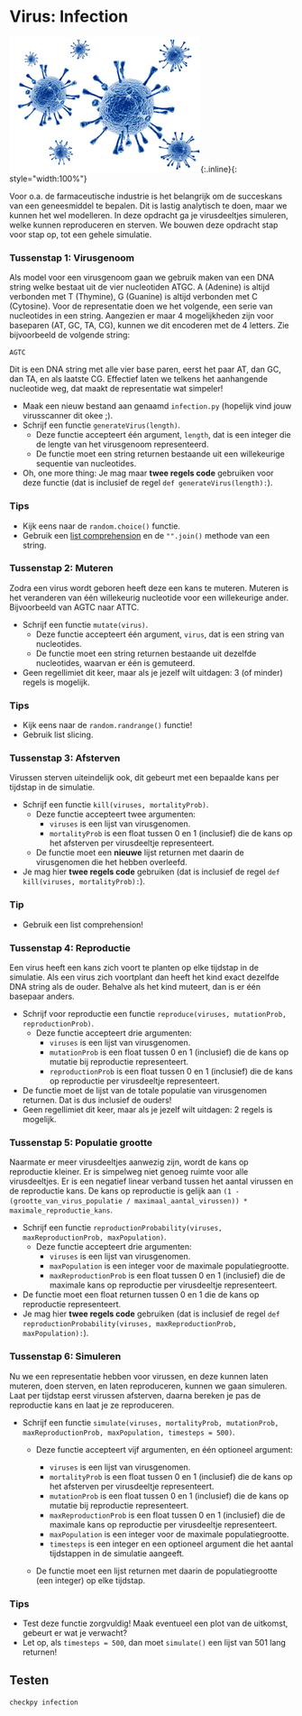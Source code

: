# Virus: Infection

![](virus.jpg){:.inline}{: style="width:100%"}

Voor o.a. de farmaceutische industrie is het belangrijk om de succeskans van een geneesmiddel te bepalen.
Dit is lastig analytisch te doen, maar we kunnen het wel modelleren.
In deze opdracht ga je virusdeeltjes simuleren, welke kunnen reproduceren en sterven. 
We bouwen deze opdracht stap voor stap op, tot een gehele simulatie.


### Tussenstap 1: Virusgenoom

Als model voor een virusgenoom gaan we gebruik maken van een DNA string welke bestaat uit de vier nucleotiden ATGC.
A (Adenine) is altijd verbonden met T (Thymine), G (Guanine) is altijd verbonden met C (Cytosine).
Voor de representatie doen we het volgende, een serie van nucleotides in een string.
Aangezien er maar 4 mogelijkheden zijn voor baseparen (AT, GC, TA, CG), kunnen we dit encoderen met de 4 letters.
Zie bijvoorbeeld de volgende string:

	AGTC

Dit is een DNA string met alle vier base paren, eerst het paar AT, dan GC, dan TA, en als laatste CG.
Effectief laten we telkens het aanhangende nucleotide weg, dat maakt de representatie wat simpeler!

* Maak een nieuw bestand aan genaamd `infection.py` (hopelijk vind jouw virusscanner dit okee ;).
* Schrijf een functie `generateVirus(length)`.
	* Deze functie accepteert één argument, `length`, dat is een integer die de lengte van het virusgenoom representeerd.
	* De functie moet een string returnen bestaande uit een willekeurige sequentie van nucleotides.
* Oh, one more thing: Je mag maar **twee regels code** gebruiken voor deze functie (dat is inclusief de regel `def generateVirus(length):`).

### Tips

* Kijk eens naar de `random.choice()` functie.
* Gebruik een [list comprehension](/theory/comprehensions) en de `"".join()` methode van een string.


### Tussenstap 2: Muteren

Zodra een virus wordt geboren heeft deze een kans te muteren.
Muteren is het veranderen van één willekeurig nucleotide voor een willekeurige ander.
Bijvoorbeeld van AGTC naar ATTC.

* Schrijf een functie `mutate(virus)`.
	* Deze functie accepteert één argument, `virus`, dat is een string van nucleotides.
	* De functie moet een string returnen bestaande uit dezelfde nucleotides, waarvan er één is gemuteerd.
* Geen regellimiet dit keer, maar als je jezelf wilt uitdagen: 3 (of minder) regels is mogelijk.

### Tips

* Kijk eens naar de `random.randrange()` functie!
* Gebruik list slicing.


### Tussenstap 3: Afsterven

Virussen sterven uiteindelijk ook, dit gebeurt met een bepaalde kans per tijdstap in de simulatie.

* Schrijf een functie `kill(viruses, mortalityProb)`.
	* Deze functie accepteert twee argumenten:
		* `viruses` is een lijst van virusgenomen.
		* `mortalityProb` is een float tussen 0 en 1 (inclusief) die de kans op het afsterven per virusdeeltje representeert.
	* De functie moet een **nieuwe** lijst returnen met daarin de virusgenomen die het hebben overleefd.
* Je mag hier **twee regels code** gebruiken (dat is inclusief de regel `def kill(viruses, mortalityProb):`).

### Tip

* Gebruik een list comprehension!


### Tussenstap 4: Reproductie

Een virus heeft een kans zich voort te planten op elke tijdstap in de simulatie.
Als een virus zich voortplant dan heeft het kind exact dezelfde DNA string als de ouder.
Behalve als het kind muteert, dan is er één basepaar anders.

* Schrijf voor reproductie een functie `reproduce(viruses, mutationProb, reproductionProb)`.
	* Deze functie accepteert drie argumenten:
		* `viruses` is een lijst van virusgenomen.
		* `mutationProb` is een float tussen 0 en 1 (inclusief) die de kans op mutatie bij reproductie representeert.
		* `reproductionProb` is een float tussen 0 en 1 (inclusief) die de kans op reproductie per virusdeeltje representeert.
* De functìe moet de lijst van de totale populatie van virusgenomen returnen. Dat is dus inclusief de ouders!
* Geen regellimiet dit keer, maar als je jezelf wilt uitdagen: 2 regels is mogelijk.


### Tussenstap 5: Populatie grootte

Naarmate er meer virusdeeltjes aanwezig zijn, wordt de kans op reproductie kleiner.
Er is simpelweg niet genoeg ruimte voor alle virusdeeltjes.
Er is een negatief linear verband tussen het aantal virussen en de reproductie kans.
De kans op reproductie is gelijk aan `(1 - (grootte_van_virus_populatie / maximaal_aantal_virussen)) * maximale_reproductie_kans`.

* Schrijf een functie `reproductionProbability(viruses, maxReproductionProb, maxPopulation)`.
	* Deze functie accepteert drie argumenten:
		* `viruses` is een lijst van virusgenomen.
		* `maxPopulation` is een integer voor de maximale populatiegrootte.
		* `maxReproductionProb` is een float tussen 0 en 1 (inclusief) die de maximale kans op reproductie per virusdeeltje representeert.
* De functie moet een float returnen tussen 0 en 1 die de kans op reproductie representeert.
* Je mag hier **twee regels code** gebruiken (dat is inclusief de regel `def reproductionProbability(viruses, maxReproductionProb, maxPopulation):`).


### Tussenstap 6: Simuleren

Nu we een representatie hebben voor virussen, en deze kunnen laten muteren, doen sterven, en laten reproduceren, kunnen we gaan simuleren.
Laat per tijdstap eerst virussen afsterven, daarna bereken je pas de reproductie kans en laat je ze reproduceren.

* Schrijf een functie `simulate(viruses, mortalityProb, mutationProb, maxReproductionProb, maxPopulation, timesteps = 500)`.
	* Deze functie accepteert vijf argumenten, en één optioneel argument:
		* `viruses` is een lijst van virusgenomen.
		* `mortalityProb` is een float tussen 0 en 1 (inclusief) die de kans op het afsterven per virusdeeltje representeert.
		* `mutationProb` is een float tussen 0 en 1 (inclusief) die de kans op mutatie bij reproductie representeert.
		* `maxReproductionProb` is een float tussen 0 en 1 (inclusief) die de maximale kans op reproductie per virusdeeltje representeert.
		* `maxPopulation` is een integer voor de maximale populatiegrootte.
		* `timesteps` is een integer en een optioneel argument die het aantal tijdstappen in de simulatie aangeeft.

	* De functie moet een lijst returnen met daarin de populatiegrootte (een integer) op elke tijdstap.

### Tips

* Test deze functie zorgvuldig! Maak eventueel een plot van de uitkomst, gebeurt er wat je verwacht?
* Let op, als `timesteps = 500`, dan moet `simulate()` een lijst van 501 lang returnen!


## Testen

	checkpy infection
